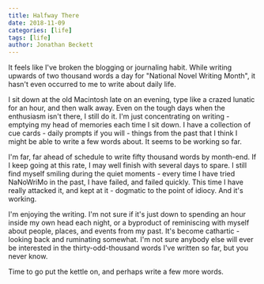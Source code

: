 ```yaml
---
title: Halfway There
date: 2018-11-09
categories: [life]
tags: [life]
author: Jonathan Beckett
---
```


It feels like I've broken the blogging or journaling habit. While writing upwards of two thousand words a day for "National Novel Writing Month", it hasn't even occurred to me to write about daily life.

I sit down at the old Macintosh late on an evening, type like a crazed lunatic for an hour, and then walk away. Even on the tough days when the enthusiasm isn't there, I still do it. I'm just concentrating on writing - emptying my head of memories each time I sit down. I have a collection of cue cards - daily prompts if you will - things from the past that I think I might be able to write a few words about. It seems to be working so far.

I'm far, far ahead of schedule to write fifty thousand words by month-end. If I keep going at this rate, I may well finish with several days to spare. I still find myself smiling during the quiet moments - every time I have tried NaNoWriMo in the past, I have failed, and failed quickly. This time I have really attacked it, and kept at it - dogmatic to the point of idiocy. And it's working.

I'm enjoying the writing. I'm not sure if it's just down to spending an hour inside my own head each night, or a byproduct of reminiscing with myself about people, places, and events from my past. It's become cathartic - looking back and ruminating somewhat. I'm not sure anybody else will ever be interested in the thirty-odd-thousand words I've written so far, but you never know.

Time to go put the kettle on, and perhaps write a few more words.